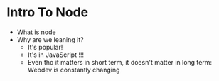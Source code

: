 # Intro To Node

* What is node
* Why are we leaning it?
	* It's popular!
	* It's in JavaScript !!!
	* Even tho it matters in short term, it doesn't matter in long term: Webdev is constantly changing